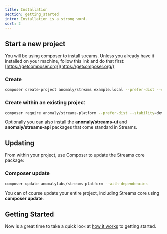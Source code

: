 ```yaml
---
title: Installation
section: getting_started
intro: Installation is a strong word.
sort: 2
---
```


## Start a new project


You will be using composer to install streams. Unless you already have it installed on 
your machine, follow this link and do that first: [https://getcomposer.org/](https://getcomposer.org/)


### Create

```bash
composer create-project anomaly/streams example.local --prefer-dist --stability=dev
```

### Create within an existing project


```bash
composer require anomaly/streams-platform --prefer-dist --stability=dev
```

Optionally you can also install the **anomaly/streams-ui** and **anomaly/streams-api** packages that come standard in Streams.

## Updating
From within your project, use Composer to update the Streams core package:

### Composer update

```bash
composer update anomalylabs/streams-platform --with-dependencies
```

You can of course update your entire project, including Streams core using **composer update**.

## Getting Started

Now is a great time to take a quick look at [how it works](how-it-works) to getting started.
